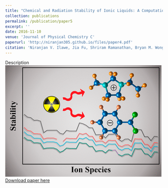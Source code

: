 ```yaml
---
title: "Chemical and Radiation Stability of Ionic Liquids: A Computational Screening Study"
collection: publications
permalink: /publication/paper5
excerpt: ''
date: 2016-11-10
venue: 'Journal of Physical Chemistry C'
paperurl: 'http://niranjan305.github.io/files/paper4.pdf'
citation: 'Niranjan V. Ilawe, Jia Fu, Shriram Ramanathan, Bryan M. Wong, and Jianzhong Wu (2016). &quot;Chemical and Radiation Stability of Ionic Liquids: A Computational Screening Study.&quot; <i>Journal of Physical Chemistry C</i>. 120, 27757.'
---
```

Description
<br/><img src='/images/paper5.gif'><br/>
[Download paper here](http://niranjan305.github.io/files/paper5.pdf)
